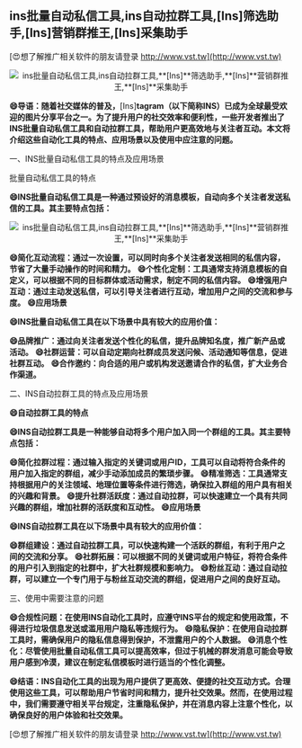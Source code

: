 ## **ins批量自动私信工具,ins自动拉群工具,**[Ins]**筛选助手,**[Ins]**营销群推王,**[Ins]**采集助手**

[😍想了解推广相关软件的朋友请登录 http://www.vst.tw](http://www.vst.tw)

 <center><img src="https://vst.tw/MP4/tuiguang/png/0.png" alt="ins批量自动私信工具,ins自动拉群工具,**[Ins]**筛选助手,**[Ins]**营销群推王,**[Ins]**采集助手"></center>

**😄导语：随着社交媒体的普及，**[Ins]**tagram（以下简称INS）已成为全球最受欢迎的图片分享平台之一。为了提升用户的社交效率和便利性，一些开发者推出了INS批量自动私信工具和自动拉群工具，帮助用户更高效地与关注者互动。本文将介绍这些自动化工具的特点、应用场景以及使用中应注意的问题。**

一、INS批量自动私信工具的特点及应用场景

批量自动私信工具的特点

**😄INS批量自动私信工具是一种通过预设好的消息模板，自动向多个关注者发送私信的工具。其主要特点包括：**

 <center><img src="https://vst.tw/MP4/tuiguang/png/8.png" alt="ins批量自动私信工具,ins自动拉群工具,**[Ins]**筛选助手,**[Ins]**营销群推王,**[Ins]**采集助手"></center>

**😄简化互动流程：通过一次设置，可以同时向多个关注者发送相同的私信内容，节省了大量手动操作的时间和精力。**
**😄个性化定制：工具通常支持消息模板的自定义，可以根据不同的目标群体或活动需求，制定不同的私信内容。**
**😄增强用户互动：通过主动发送私信，可以引导关注者进行互动，增加用户之间的交流和参与度。**
**😄应用场景**

**😄INS批量自动私信工具在以下场景中具有较大的应用价值：**

**😄品牌推广：通过向关注者发送个性化的私信，提升品牌知名度，推广新产品或活动。**
**😄社群运营：可以自动定期向社群成员发送问候、活动通知等信息，促进社群互动。**
**😄合作邀约：向合适的用户或机构发送邀请合作的私信，扩大业务合作渠道。**

二、INS自动拉群工具的特点及应用场景

**😄自动拉群工具的特点**

**😄INS自动拉群工具是一种能够自动将多个用户加入同一个群组的工具。其主要特点包括：**

**😄简化拉群过程：通过输入指定的关键词或用户ID，工具可以自动将符合条件的用户加入指定的群组，减少手动添加成员的繁琐步骤。**
**😄精准筛选：工具通常支持根据用户的关注领域、地理位置等条件进行筛选，确保拉入群组的用户具有相关的兴趣和背景。**
**😄提升社群活跃度：通过自动拉群，可以快速建立一个具有共同兴趣的群组，增加社群的活跃度和互动性。**
**😄应用场景**

**😄INS自动拉群工具在以下场景中具有较大的应用价值：**

**😄群组建设：通过自动拉群工具，可以快速构建一个活跃的群组，有利于用户之间的交流和分享。**
**😄社群拓展：可以根据不同的关键词或用户特征，将符合条件的用户引入到指定的社群中，扩大社群规模和影响力。**
**😄粉丝互动：通过自动拉群，可以建立一个专门用于与粉丝互动交流的群组，促进用户之间的良好互动。**

三、使用中需要注意的问题

**😄合规性问题：在使用INS自动化工具时，应遵守INS平台的规定和使用政策，不得进行垃圾信息发送或滥用用户隐私等违规行为。**
**😄隐私保护：在使用自动拉群工具时，需确保用户的隐私信息得到保护，不泄露用户的个人数据。**
**😄消息个性化：尽管使用批量自动私信工具可以提高效率，但过于机械的群发消息可能会导致用户感到冷漠，建议在制定私信模板时进行适当的个性化调整。**

**😄结语：INS自动化工具的出现为用户提供了更高效、便捷的社交互动方式。合理使用这些工具，可以帮助用户节省时间和精力，提升社交效果。然而，在使用过程中，我们需要遵守相关平台规定，注重隐私保护，并在消息内容上注意个性化，以确保良好的用户体验和社交效果。**

[😍想了解推广相关软件的朋友请登录 http://www.vst.tw](http://www.vst.tw)




